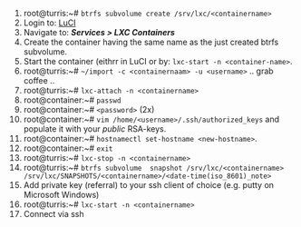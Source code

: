 1. root@turris:~# `btrfs subvolume create /srv/lxc/<containername>`
2. Login to: [LuCI](192.168.1.1/cgi-bin/luci/)
3. Navigate to: ***Services > LXC Containers***
5. Create the container having the same name as the just created btrfs subvolume.
6. Start the container (eithrr in LuCI or by: `lxc-start -n <container-name>`.
7. root@turris:~# `~/import -c <containernaam> -u <username>` .. grab coffee ..
8. root@turris:~# `lxc-attach -n <containername>`
9. root@container:~# `passwd`
10. root@container:~# `<password>` (2x)
11. root@container:~# `vim /home/<username>/.ssh/authorized_keys` and populate it with your *public* RSA-keys.
12. root@container:~# `hostnamectl set-hostname <new-hostname>`.
12. root@container:~# `exit`
13. root@turris:~# `lxc-stop -n <containername>`
15. root@turris:~# `btrfs subvolume  snapshot /srv/lxc/<containername> /srv/lxc/SNAPSHOTS/<containername>/<date-time(iso_8601)_note>`
16. Add private key (referral) to your ssh client of choice (e.g. putty on Microsoft Windows)
17. root@turris:~# `lxc-start -n <containername>`
18. Connect via ssh

